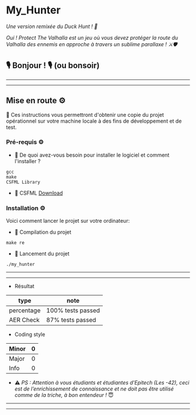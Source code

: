 # My_Hunter

*Une version remixée du Duck Hunt ! 🦆*

*Oui ! Protect The Valhalla est un jeu où vous devez protéger la route du Valhalla des ennemis en approche à travers un sublime parallaxe ! ⚔️🛡*

## 🎙 __Bonjour ! 🎙 (ou bonsoir)__

--------------------
--------------------

## Mise en route ⚙️

📌 Ces instructions vous permettront d'obtenir une copie du projet opérationnel sur votre machine locale à des fins de développement et de test.

### Pré-requis ⚙️

* 📌 De quoi avez-vous besoin pour installer le logiciel et comment l'installer ?

```
gcc
make
CSFML Library
```

* 📌 CSFML [Download](https://www.sfml-dev.org/download/csfml/index-fr.php)


### Installation ⚙️

Voici comment lancer le projet sur votre ordinateur:


* 📌 Compilation du projet

```
make re
```

* 📌 Lancement du projet

```
./my_hunter
```


--------------------
--------------------

- Résultat

| type       |           note            |
|------------|---------------------------|
| percentage | 100% tests passed         |
| AER Check  | 87% tests passed          |

- Coding style 

| Minor | 0 |
|-------|---|
| Major | 0 |
| Info  | 0 |

* ⚠️ *PS : Attention à vous étudiants et étudiantes d'Epitech (Les -42), ceci est de l’enrichissement de connaissance et ne doit pas être utilisé comme de la triche, à bon entendeur !* 😇

--------------------
--------------------
